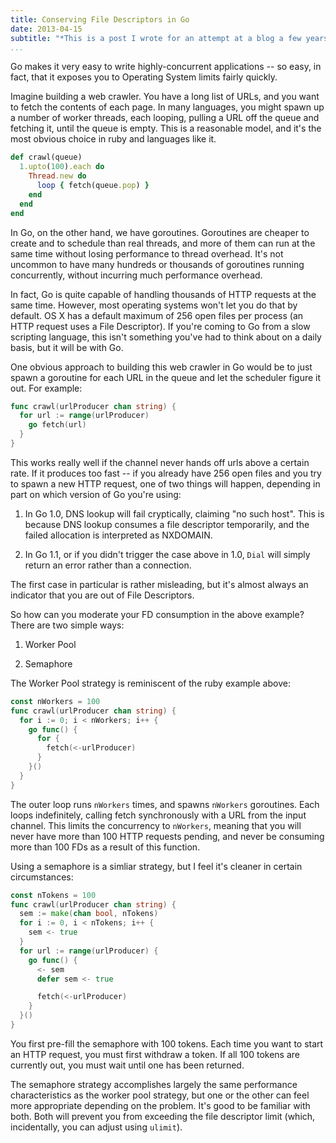 ```yaml
---
title: Conserving File Descriptors in Go
date: 2013-04-15
subtitle: "*This is a post I wrote for an attempt at a blog a few years ago. I'm deleting that old site, and figured I may as well copy it here.*"
...
```


Go makes it very easy to write highly-concurrent applications -- so easy, in
fact, that it exposes you to Operating System limits fairly quickly.

Imagine building a web crawler. You have a long list of URLs, and you want to
fetch the contents of each page. In many languages, you might spawn up a number
of worker threads, each looping, pulling a URL off the queue and fetching it,
until the queue is empty. This is a reasonable model, and it's the most obvious
choice in ruby and languages like it.

```ruby
def crawl(queue)
  1.upto(100).each do
    Thread.new do
      loop { fetch(queue.pop) }
    end
  end
end
```

In Go, on the other hand, we have goroutines. Goroutines are cheaper to create
and to schedule than real threads, and more of them can run at the same time
without losing performance to thread overhead. It's not uncommon to have many
hundreds or thousands of goroutines running concurrently, without incurring much
performance overhead.

In fact, Go is quite capable of handling thousands of HTTP requests at the same
time. However, most operating systems won't let you do that by default. OS X has
a default maximum of 256 open files per process (an HTTP request uses a File
Descriptor). If you're coming to Go from a slow scripting language, this isn't
something you've had to think about on a daily basis, but it will be with Go.

One obvious approach to building this web crawler in Go would be to just spawn a
goroutine for each URL in the queue and let the scheduler figure it out. For
example:

```go
func crawl(urlProducer chan string) {
  for url := range(urlProducer)
    go fetch(url)
  }
}
```

This works really well if the channel never hands off urls above a certain rate.
If it produces too fast -- if you already have 256 open files and you try to
spawn a new HTTP request, one of two things will happen, depending in part on
which version of Go you're using:

1. In Go 1.0, DNS lookup will fail cryptically, claiming "no such host". This is
   because DNS lookup consumes a file descriptor temporarily, and the failed
   allocation is interpreted as NXDOMAIN.

2. In Go 1.1, or if you didn't trigger the case above in 1.0, `Dial` will simply
   return an error rather than a connection.

The first case in particular is rather misleading, but it's almost always an
indicator that you are out of File Descriptors.

So how can you moderate your FD consumption in the above example? There are two
simple ways:

1. Worker Pool

2. Semaphore

The Worker Pool strategy is reminiscent of the ruby example above:

```go
const nWorkers = 100
func crawl(urlProducer chan string) {
  for i := 0; i < nWorkers; i++ {
    go func() {
      for {
        fetch(<-urlProducer)
      }
    }()
  }
}
```

The outer loop runs `nWorkers` times, and spawns `nWorkers` goroutines. Each
loops indefinitely, calling fetch synchronously with a URL from the input
channel. This limits the concurrency to `nWorkers`, meaning that you will never
have more than 100 HTTP requests pending, and never be consuming more than 100
FDs as a result of this function.

Using a semaphore is a simliar strategy, but I feel it's cleaner in certain
circumstances:

```go
const nTokens = 100
func crawl(urlProducer chan string) {
  sem := make(chan bool, nTokens)
  for i := 0, i < nTokens; i++ {
    sem <- true
  }
  for url := range(urlProducer) {
    go func() {
      <- sem
      defer sem <- true

      fetch(<-urlProducer)
    }
  }()
}
```

You first pre-fill the semaphore with 100 tokens. Each time you want to start
an HTTP request, you must first withdraw a token. If all 100 tokens are
currently out, you must wait until one has been returned.

The semaphore strategy accomplishes largely the same performance
characteristics as the worker pool strategy, but one or the other can feel more
appropriate depending on the problem. It's good to be familiar with both. Both
will prevent you from exceeding the file descriptor limit (which, incidentally,
you can adjust using `ulimit`).

